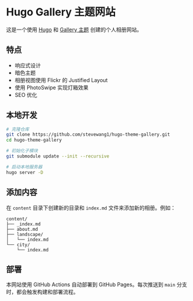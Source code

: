 # Hugo Gallery 主题网站

这是一个使用 [Hugo](https://gohugo.io/) 和 [Gallery 主题](https://github.com/nicokaiser/hugo-theme-gallery) 创建的个人相册网站。

## 特点

- 响应式设计
- 暗色主题
- 相册视图使用 Flickr 的 Justified Layout
- 使用 PhotoSwipe 实现灯箱效果
- SEO 优化

## 本地开发

```bash
# 克隆仓库
git clone https://github.com/stevewang1/hugo-theme-gallery.git
cd hugo-theme-gallery

# 初始化子模块
git submodule update --init --recursive

# 启动本地服务器
hugo server -D
```

## 添加内容

在 `content` 目录下创建新的目录和 `index.md` 文件来添加新的相册。例如：

```
content/
├── _index.md
├── about.md
├── landscape/
│   └── index.md
└── city/
    └── index.md
```

## 部署

本网站使用 GitHub Actions 自动部署到 GitHub Pages。每次推送到 `main` 分支时，都会触发构建和部署流程。